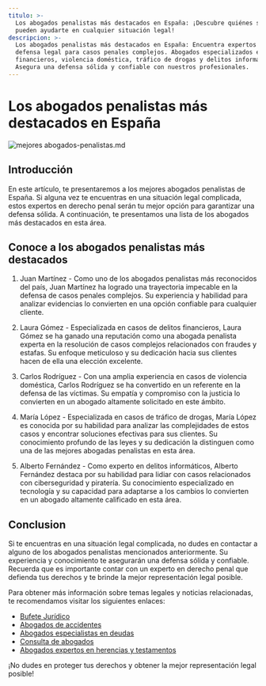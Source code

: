 ```yaml
---
titulo: >-
  Los abogados penalistas más destacados en España: ¡Descubre quiénes son y cómo
  pueden ayudarte en cualquier situación legal!
descripcion: >-
  Los abogados penalistas más destacados en España: Encuentra expertos en
  defensa legal para casos penales complejos. Abogados especializados en delitos
  financieros, violencia doméstica, tráfico de drogas y delitos informáticos.
  Asegura una defensa sólida y confiable con nuestros profesionales.
---
```




# Los abogados penalistas más destacados en España




 ![mejores abogados-penalistas.md](./img/mejores-abogados-penalistas-1.webp)

## Introducción




En este artículo, te presentaremos a los mejores abogados penalistas de España. Si alguna vez te encuentras en una situación legal complicada, estos expertos en derecho penal serán tu mejor opción para garantizar una defensa sólida. A continuación, te presentamos una lista de los abogados más destacados en esta área.




## Conoce a los abogados penalistas más destacados



1. Juan Martínez - Como uno de los abogados penalistas más reconocidos del país, Juan Martínez ha logrado una trayectoria impecable en la defensa de casos penales complejos. Su experiencia y habilidad para analizar evidencias lo convierten en una opción confiable para cualquier cliente.


2. Laura Gómez - Especializada en casos de delitos financieros, Laura Gómez se ha ganado una reputación como una abogada penalista experta en la resolución de casos complejos relacionados con fraudes y estafas. Su enfoque meticuloso y su dedicación hacia sus clientes hacen de ella una elección excelente.

3. Carlos Rodríguez - Con una amplia experiencia en casos de violencia doméstica, Carlos Rodríguez se ha convertido en un referente en la defensa de las víctimas. Su empatía y compromiso con la justicia lo convierten en un abogado altamente solicitado en este ámbito.

4. María López - Especializada en casos de tráfico de drogas, María López es conocida por su habilidad para analizar las complejidades de estos casos y encontrar soluciones efectivas para sus clientes. Su conocimiento profundo de las leyes y su dedicación la distinguen como una de las mejores abogadas penalistas en esta área.




5. Alberto Fernández - Como experto en delitos informáticos, Alberto Fernández destaca por su habilidad para lidiar con casos relacionados con ciberseguridad y piratería. Su conocimiento especializado en tecnología y su capacidad para adaptarse a los cambios lo convierten en un abogado altamente calificado en esta área.




## Conclusion

Si te encuentras en una situación legal complicada, no dudes en contactar a alguno de los abogados penalistas mencionados anteriormente. Su experiencia y conocimiento te asegurarán una defensa sólida y confiable. Recuerda que es importante contar con un experto en derecho penal que defienda tus derechos y te brinde la mejor representación legal posible.

Para obtener más información sobre temas legales y noticias relacionadas, te recomendamos visitar los siguientes enlaces:

- [Bufete Jurídico](bufete-juridico)
- [Abogados de accidentes](abogados-de-accidentes)
- [Abogados especialistas en deudas](abogados-especialistas-en-deudas)
- [Consulta de abogados](consulta-de-abogados)
- [Abogados expertos en herencias y testamentos](abogados-expertos-en-herencias-y-testamentos)

¡No dudes en proteger tus derechos y obtener la mejor representación legal posible!


